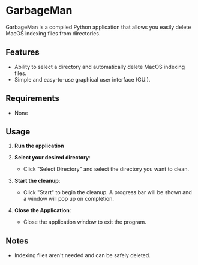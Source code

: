 # GarbageMan

GarbageMan is a compiled Python application that allows you easily delete MacOS indexing files from directories.

## Features

- Ability to select a directory and automatically delete MacOS indexing files.
- Simple and easy-to-use graphical user interface (GUI).

## Requirements

- None

## Usage

1. **Run the application**
	
2. **Select your desired directory**:
    - Click "Select Directory" and select the directory you want to clean.

3. **Start the cleanup**:
    - Click "Start" to begin the cleanup. A progress bar will be shown and a window will pop up on completion.

4. **Close the Application**:
    - Close the application window to exit the program.

## Notes

- Indexing files aren't needed and can be safely deleted.
